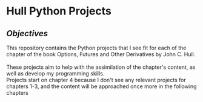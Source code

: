 # **Hull Python Projects**
## *Objectives*
This repository contains the Python projects that I see fit for each of the chapter 
of the book Options, Futures and Other Derivatives by John C. Hull. \
\
These projects aim to help with the assimilation of the chapter's content, as well
as develop my programming skills.
\
Projects start on chapter 4 because I don't see any relevant projects for chapters 1-3, and the
content will be approached once more in the following chapters
